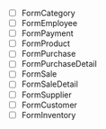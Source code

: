 - [ ] FormCategory
- [ ] FormEmployee
- [ ] FormPayment
- [ ] FormProduct
- [ ] FormPurchase
- [ ] FormPurchaseDetail
- [ ] FormSale
- [ ] FormSaleDetail
- [ ] FormSupplier
- [ ] FormCustomer
- [ ] FormInventory
